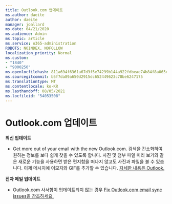 ```yaml
---
title: Outlook.com 업데이트
ms.author: daeite
author: daeite
manager: joallard
ms.date: 04/21/2020
ms.audience: Admin
ms.topic: article
ms.service: o365-administration
ROBOTS: NOINDEX, NOFOLLOW
localization_priority: Normal
ms.custom:
- "1840"
- "9000250"
ms.openlocfilehash: 811a694f6361a67d3f5e74299b144a922fdbeae74b84f8a065e3fe85db059087
ms.sourcegitcommit: b5f7da89a650d2915dc652449623c78be6247175
ms.translationtype: MT
ms.contentlocale: ko-KR
ms.lasthandoff: 08/05/2021
ms.locfileid: "54053508"
---
```

# <a name="outlookcom-updates"></a>Outlook.com 업데이트

**최신 업데이트**

- Get more out of your email with the new Outlook.com. 검색을 간소화하여 원하는 정보를 보다 쉽게 찾을 수 있도록 합니다. 사진 및 첨부 파일 미리 보기와 같은 새로운 기능을 사용하면 받은 편지함을 떠나지 않고도 사진과 파일을 볼 수 있습니다. 이제 메시지에 이모지와 GIF를 추가할 수 있습니다. [자세한 내용은 Outlook.](https://support.office.com/article/40676ad0-c831-45ac-a023-5be633be798d?wt.mc_id=Office_Outlook_com_Alchemy)

**전자 메일 업데이트**

- Outlook.com 사서함이 업데이트되지 않는 경우 [Fix Outlook.com email sync issues을 참조하세요.](https://support.office.com/article/d39e3341-8d79-4bf1-b3c7-ded602233642?wt.mc_id=Office_Outlook_com_Alchemy)